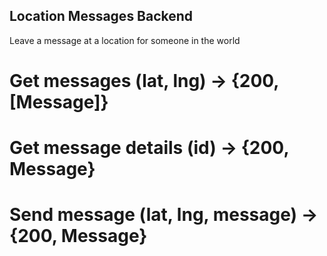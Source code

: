 ## Location Messages Backend

Leave a message at a location for someone in the world

# Get messages (lat, lng) -> {200, [Message]}

# Get message details (id) -> {200, Message}

# Send message (lat, lng, message) -> {200, Message}
